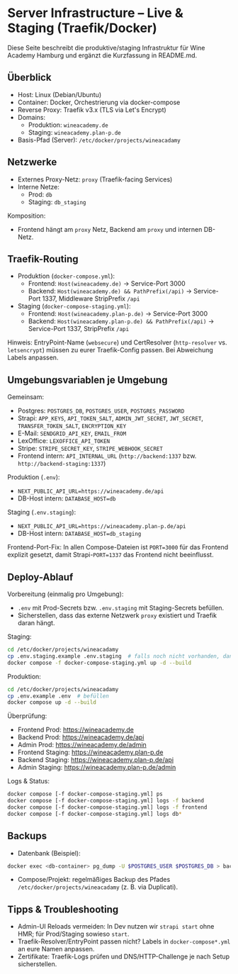 # Server Infrastructure – Live & Staging (Traefik/Docker)

Diese Seite beschreibt die produktive/staging Infrastruktur für Wine Academy Hamburg und ergänzt die Kurzfassung in README.md.

## Überblick

- Host: Linux (Debian/Ubuntu)
- Container: Docker, Orchestrierung via docker-compose
- Reverse Proxy: Traefik v3.x (TLS via Let's Encrypt)
- Domains:
  - Produktion: `wineacademy.de`
  - Staging: `wineacademy.plan-p.de`
- Basis-Pfad (Server): `/etc/docker/projects/wineacadamy`

## Netzwerke

- Externes Proxy-Netz: `proxy` (Traefik-facing Services)
- Interne Netze:
  - Prod: `db`
  - Staging: `db_staging`

Komposition:
- Frontend hängt am `proxy` Netz, Backend am `proxy` und internen DB-Netz.

## Traefik-Routing

- Produktion (`docker-compose.yml`):
  - Frontend: `Host(wineacademy.de)` → Service-Port 3000
  - Backend: `Host(wineacademy.de) && PathPrefix(/api)` → Service-Port 1337, Middleware StripPrefix `/api`
- Staging (`docker-compose-staging.yml`):
  - Frontend: `Host(wineacademy.plan-p.de)` → Service-Port 3000
  - Backend: `Host(wineacademy.plan-p.de) && PathPrefix(/api)` → Service-Port 1337, StripPrefix `/api`

Hinweis: EntryPoint-Name (`websecure`) und CertResolver (`http-resolver` vs. `letsencrypt`) müssen zu eurer Traefik-Config passen. Bei Abweichung Labels anpassen.

## Umgebungsvariablen je Umgebung

Gemeinsam:
- Postgres: `POSTGRES_DB`, `POSTGRES_USER`, `POSTGRES_PASSWORD`
- Strapi: `APP_KEYS`, `API_TOKEN_SALT`, `ADMIN_JWT_SECRET`, `JWT_SECRET`, `TRANSFER_TOKEN_SALT`, `ENCRYPTION_KEY`
- E-Mail: `SENDGRID_API_KEY`, `EMAIL_FROM`
- LexOffice: `LEXOFFICE_API_TOKEN`
- Stripe: `STRIPE_SECRET_KEY`, `STRIPE_WEBHOOK_SECRET`
- Frontend intern: `API_INTERNAL_URL` (`http://backend:1337` bzw. `http://backend-staging:1337`)

Produktion (`.env`):
- `NEXT_PUBLIC_API_URL=https://wineacademy.de/api`
- DB-Host intern: `DATABASE_HOST=db`

Staging (`.env.staging`):
- `NEXT_PUBLIC_API_URL=https://wineacademy.plan-p.de/api`
- DB-Host intern: `DATABASE_HOST=db_staging`

Frontend-Port-Fix: In allen Compose-Dateien ist `PORT=3000` für das Frontend explizit gesetzt, damit Strapi-`PORT=1337` das Frontend nicht beeinflusst.

## Deploy-Ablauf

Vorbereitung (einmalig pro Umgebung):
- `.env` mit Prod-Secrets bzw. `.env.staging` mit Staging-Secrets befüllen.
- Sicherstellen, dass das externe Netzwerk `proxy` existiert und Traefik daran hängt.

Staging:
```bash
cd /etc/docker/projects/wineacadamy
cp .env.staging.example .env.staging  # falls noch nicht vorhanden, dann befüllen
docker compose -f docker-compose-staging.yml up -d --build
```

Produktion:
```bash
cd /etc/docker/projects/wineacadamy
cp .env.example .env  # befüllen
docker compose up -d --build
```

Überprüfung:
- Frontend Prod: https://wineacademy.de
- Backend Prod: https://wineacademy.de/api
- Admin Prod: https://wineacademy.de/admin
- Frontend Staging: https://wineacademy.plan-p.de
- Backend Staging: https://wineacademy.plan-p.de/api
- Admin Staging: https://wineacademy.plan-p.de/admin

Logs & Status:
```bash
docker compose [-f docker-compose-staging.yml] ps
docker compose [-f docker-compose-staging.yml] logs -f backend
docker compose [-f docker-compose-staging.yml] logs -f frontend
docker compose [-f docker-compose-staging.yml] logs db*
```

## Backups

- Datenbank (Beispiel):
```bash
docker exec <db-container> pg_dump -U $POSTGRES_USER $POSTGRES_DB > backup.sql
```
- Compose/Projekt: regelmäßiges Backup des Pfades `/etc/docker/projects/wineacadamy` (z. B. via Duplicati).

## Tipps & Troubleshooting

- Admin-UI Reloads vermeiden: In Dev nutzen wir `strapi start` ohne HMR; für Prod/Staging sowieso `start`.
- Traefik-Resolver/EntryPoint passen nicht? Labels in `docker-compose*.yml` an eure Namen anpassen.
- Zertifikate: Traefik-Logs prüfen und DNS/HTTP-Challenge je nach Setup sicherstellen.

